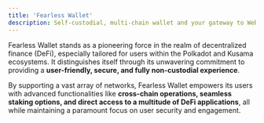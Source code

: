 ```yaml
---
title: 'Fearless Wallet'
description: Self-custodial, multi-chain wallet and your gateway to Web3 applications on Polkadot.
---
```


Fearless Wallet stands as a pioneering force in the realm of decentralized finance (DeFi), especially tailored for users within the Polkadot and Kusama ecosystems. It distinguishes itself through its unwavering commitment to providing a **user-friendly, secure, and fully non-custodial experience**.

By supporting a vast array of networks, Fearless Wallet empowers its users with advanced functionalities like **cross-chain operations, seamless staking options, and direct access to a multitude of DeFi applications**, all while maintaining a paramount focus on user security and engagement.
